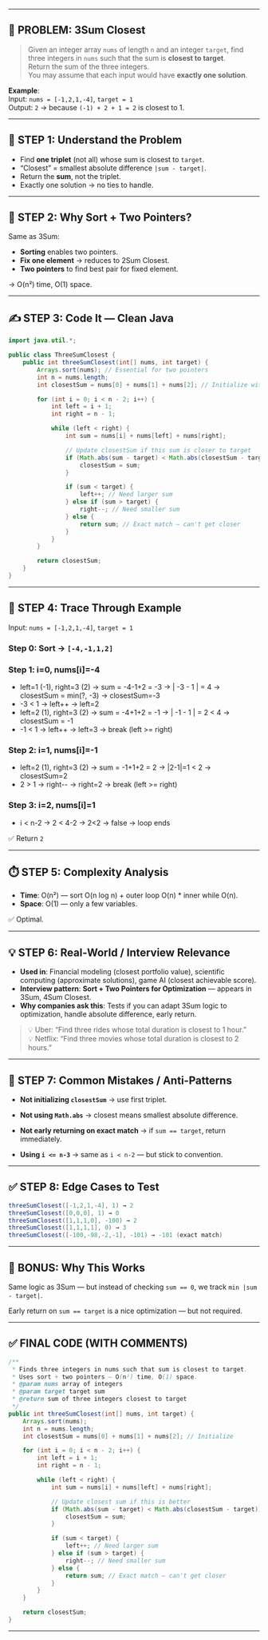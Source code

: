 

---

## 🎯 PROBLEM: 3Sum Closest

> Given an integer array `nums` of length `n` and an integer `target`, find three integers in `nums` such that the sum is **closest to target**.  
> Return the sum of the three integers.  
> You may assume that each input would have **exactly one solution**.

**Example**:  
Input: `nums = [-1,2,1,-4]`, `target = 1`  
Output: `2` → because `(-1) + 2 + 1 = 2` is closest to 1.

---

## 🧠 STEP 1: Understand the Problem

- Find **one triplet** (not all) whose sum is closest to `target`.
- “Closest” = smallest absolute difference `|sum - target|`.
- Return the **sum**, not the triplet.
- Exactly one solution → no ties to handle.

---

## 🧩 STEP 2: Why Sort + Two Pointers?

Same as 3Sum:

- **Sorting** enables two pointers.
- **Fix one element** → reduces to 2Sum Closest.
- **Two pointers** to find best pair for fixed element.

→ O(n²) time, O(1) space.

---

## ✍️ STEP 3: Code It — Clean Java

```java
import java.util.*;

public class ThreeSumClosest {
    public int threeSumClosest(int[] nums, int target) {
        Arrays.sort(nums); // Essential for two pointers
        int n = nums.length;
        int closestSum = nums[0] + nums[1] + nums[2]; // Initialize with first triplet

        for (int i = 0; i < n - 2; i++) {
            int left = i + 1;
            int right = n - 1;

            while (left < right) {
                int sum = nums[i] + nums[left] + nums[right];

                // Update closestSum if this sum is closer to target
                if (Math.abs(sum - target) < Math.abs(closestSum - target)) {
                    closestSum = sum;
                }

                if (sum < target) {
                    left++; // Need larger sum
                } else if (sum > target) {
                    right--; // Need smaller sum
                } else {
                    return sum; // Exact match — can't get closer
                }
            }
        }

        return closestSum;
    }
}
```

---

## 🧪 STEP 4: Trace Through Example

Input: `nums = [-1,2,1,-4]`, `target = 1`

### Step 0: Sort → `[-4,-1,1,2]`

### Step 1: i=0, nums[i]=-4

- left=1 (-1), right=3 (2) → sum = -4-1+2 = -3 → | -3 - 1 | = 4 → closestSum = min(?, -3) → closestSum=-3
- -3 < 1 → left++ → left=2
- left=2 (1), right=3 (2) → sum = -4+1+2 = -1 → | -1 - 1 | = 2 < 4 → closestSum = -1
- -1 < 1 → left++ → left=3 → break (left >= right)

### Step 2: i=1, nums[i]=-1

- left=2 (1), right=3 (2) → sum = -1+1+2 = 2 → |2-1|=1 < 2 → closestSum=2
- 2 > 1 → right-- → right=2 → break (left >= right)

### Step 3: i=2, nums[i]=1

- i < n-2 → 2 < 4-2 → 2<2 → false → loop ends

✅ Return `2`

---

## ⏱️ STEP 5: Complexity Analysis

- **Time**: O(n²) — sort O(n log n) + outer loop O(n) * inner while O(n).
- **Space**: O(1) — only a few variables.

✅ Optimal.

---

## 💡 STEP 6: Real-World / Interview Relevance

- **Used in**: Financial modeling (closest portfolio value), scientific computing (approximate solutions), game AI (closest achievable score).
- **Interview pattern**: **Sort + Two Pointers for Optimization** — appears in 3Sum, 4Sum Closest.
- **Why companies ask this**: Tests if you can adapt 3Sum logic to optimization, handle absolute difference, early return.

> 💡 Uber: “Find three rides whose total duration is closest to 1 hour.”  
> 💡 Netflix: “Find three movies whose total duration is closest to 2 hours.”

---

## 🚫 STEP 7: Common Mistakes / Anti-Patterns

- **Not initializing `closestSum`** → use first triplet.

- **Not using `Math.abs`** → closest means smallest absolute difference.

- **Not early returning on exact match** → if `sum == target`, return immediately.

- **Using `i <= n-3`** → same as `i < n-2` — but stick to convention.

---

## ✅ STEP 8: Edge Cases to Test

```java
threeSumClosest([-1,2,1,-4], 1) → 2
threeSumClosest([0,0,0], 1) → 0
threeSumClosest([1,1,1,0], -100) → 2
threeSumClosest([1,1,1,1], 0) → 3
threeSumClosest([-100,-98,-2,-1], -101) → -101 (exact match)
```

---

## 🧠 BONUS: Why This Works

Same logic as 3Sum — but instead of checking `sum == 0`, we track `min |sum - target|`.

Early return on `sum == target` is a nice optimization — but not required.

---

## ✅ FINAL CODE (WITH COMMENTS)

```java
/**
 * Finds three integers in nums such that sum is closest to target.
 * Uses sort + two pointers — O(n²) time, O(1) space.
 * @param nums array of integers
 * @param target target sum
 * @return sum of three integers closest to target
 */
public int threeSumClosest(int[] nums, int target) {
    Arrays.sort(nums);
    int n = nums.length;
    int closestSum = nums[0] + nums[1] + nums[2]; // Initialize

    for (int i = 0; i < n - 2; i++) {
        int left = i + 1;
        int right = n - 1;

        while (left < right) {
            int sum = nums[i] + nums[left] + nums[right];

            // Update closest sum if this is better
            if (Math.abs(sum - target) < Math.abs(closestSum - target)) {
                closestSum = sum;
            }

            if (sum < target) {
                left++; // Need larger sum
            } else if (sum > target) {
                right--; // Need smaller sum
            } else {
                return sum; // Exact match — can't get closer
            }
        }
    }

    return closestSum;
}
```

---


